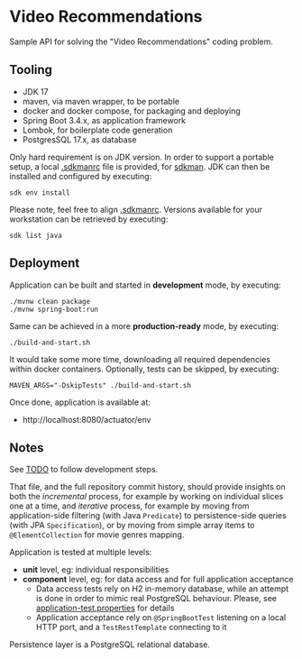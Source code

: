 # Video Recommendations

Sample API for solving the "Video Recommendations" coding problem.

## Tooling

* JDK 17
* maven, via maven wrapper, to be portable
* docker and docker compose, for packaging and deploying
* Spring Boot 3.4.x, as application framework
* Lombok, for boilerplate code generation
* PostgresSQL 17.x, as database

Only hard requirement is on JDK version. In order to support a portable setup, a local [.sdkmanrc](./.sdkmanrc) file is provided, 
for [sdkman](https://sdkman.io/). JDK can then be installed and configured by executing:

```shell
sdk env install
```

Please note, feel free to align [.sdkmanrc](./.sdkmanrc). Versions available for your workstation can be retrieved by executing:

```shell
sdk list java
```

## Deployment

Application can be built and started in **development** mode, by executing:

```shell
./mvnw clean package
./mvnw spring-boot:run
```

Same can be achieved in a more **production-ready** mode, by executing:

```shell
./build-and-start.sh
```

It would take some more time, downloading all required dependencies within docker containers. Optionally, tests can be skipped, by executing:

```shell
MAVEN_ARGS="-DskipTests" ./build-and-start.sh
```

Once done, application is available at:
* http://localhost:8080/actuator/env

## Notes

See [TODO](TODO.md) to follow development steps.

That file, and the full repository commit history, should provide insights on both the _incremental_ process, for example 
by working on individual slices one at a time, and _iterative_ process, for example by moving from application-side filtering 
(with Java `Predicate`) to persistence-side queries (with JPA `Specification`), or by moving from simple array items 
to `@ElementCollection` for movie genres mapping.

Application is tested at multiple levels:
* **unit** level, eg: individual responsibilities
* **component** level, eg: for data access and for full application acceptance 
  * Data access tests rely on H2 in-memory database, while an attempt is done in order to mimic real PostgreSQL behaviour. Please, see [application-test.properties](src/test/resources/application-test.properties) for details
  * Application acceptance rely on `@SpringBootTest` listening on a local HTTP port, and a `TestRestTemplate` connecting to it

Persistence layer is a PostgreSQL relational database.